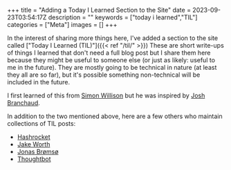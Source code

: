 +++
title = "Adding a Today I Learned Section to the Site"
date = 2023-09-23T03:54:17Z
description = ""
keywords = ["today i learned","TIL"]
categories = ["Meta"]
images = []
+++

In the interest of sharing more things here, I've added a section to the site called ["Today I Learned (TIL)"]({{< ref "/til/" >}})
These are short write-ups of things I learned that don't need a full blog post but I share them here because they might be useful to someone else (or just as likely: useful to me in the future). They are mostly going to be technical in nature (at least they all are so far), but it's possible something non-technical will be included in the future. 

I first learned of this from [Simon Willison](https://til.simonwillison.net) but he was inspired by [Josh Branchaud](https://github.com/jbranchaud/til). 

In addition to the two mentioned above, here are a few others who maintain collections of TIL posts:

* [Hashrocket](https://til.hashrocket.com/)
* [Jake Worth](https://github.com/jwworth/til)
* [Jonas Brømsø](http://jonasbn.github.io/til/)
* [Thoughtbot](https://github.com/thoughtbot/til)